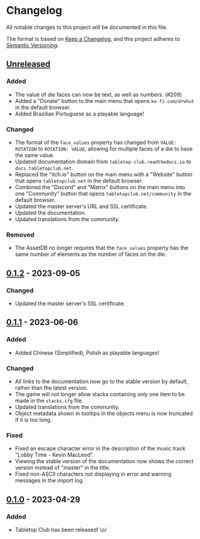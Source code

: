 # Changelog

All notable changes to this project will be documented in this file.

The format is based on [Keep a Changelog](https://keepachangelog.com/en/1.0.0/),
and this project adheres to [Semantic Versioning](https://semver.org/spec/v2.0.0.html).

## [Unreleased]

### Added

- The value of die faces can now be text, as well as numbers. (#209)
- Added a "Donate" button to the main menu that opens `ko-fi.com/drwhut` in the
  default browser.
- Added Brazilian Portuguese as a playable language!

### Changed

- The format of the `face_values` property has changed from `VALUE: ROTATION` to
  `ROTATION: VALUE`, allowing for multiple faces of a die to have the same
  value.
- Updated documentation domain from `tabletop-club.readthedocs.io` to
  `docs.tabletopclub.net`.
- Replaced the "itch.io" button on the main menu with a "Website" button that
  opens `tabletopclub.net` in the default browser.
- Combined the "Discord" and "Matrix" buttons on the main menu into one
  "Community" button that opens `tabletopclub.net/community` in the default
  browser.
- Updated the master server's URL and SSL certificate.
- Updated the documentation.
- Updated translations from the community.

### Removed

- The AssetDB no longer requires that the `face_values` property has the same
  number of elements as the number of faces on the die.

## [0.1.2] - 2023-09-05

### Changed

- Updated the master server's SSL certificate.

## [0.1.1] - 2023-06-06

### Added

- Added Chinese (Simplified), Polish as playable languages!

### Changed

- All links to the documentation now go to the stable version by default, rather
  than the latest version.
- The game will not longer allow stacks containing only one item to be made in
  the `stacks.cfg` file.
- Updated translations from the community.
- Object metadata shown in tooltips in the objects menu is now truncated if it
  is too long.

### Fixed

- Fixed an escape character error in the description of the music track "Lobby
  Time - Kevin MacLeod".
- Viewing the stable version of the documentation now shows the correct version
  instead of "master" in the title.
- Fixed non-ASCII characters not displaying in error and warning messages in the
  import log.

## [0.1.0] - 2023-04-29

### Added 

- Tabletop Club has been released! \o/

[unreleased]: https://github.com/drwhut/tabletop-club/compare/v0.1.2...HEAD
[0.1.2]: https://github.com/drwhut/tabletop-club/compare/v0.1.1...v0.1.2
[0.1.1]: https://github.com/drwhut/tabletop-club/compare/v0.1.0...v0.1.1
[0.1.0]: https://github.com/drwhut/tabletop-club/releases/tag/v0.1.0
